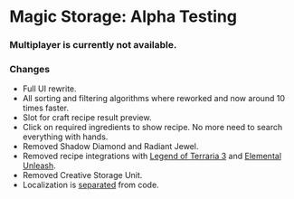 # Magic Storage: Alpha Testing

### Multiplayer is currently not available.

### Changes
* Full UI rewrite.
* All sorting and filtering algorithms where reworked and now around 10 times faster.
* Slot for craft recipe result preview.
* Click on required ingredients to show recipe. No more need to search everything with hands. 
* Removed Shadow Diamond and Radiant Jewel.
* Removed recipe integrations with [Legend of Terraria 3](https://forums.terraria.org/index.php?threads/legend-of-terraria-3.44805/) and [Elemental Unleash](https://forums.terraria.org/index.php?threads/elemental-unleash-bluemagics-endgame-bosses-mod.45905/).
* Removed Creative Storage Unit.
* Localization is [separated](Localization) from code.

